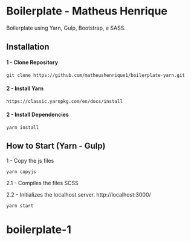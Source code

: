 # Boilerplate - Matheus Henrique

Boilerplate using Yarn, Gulp, Bootstrap, e SASS.

## Installation

#### 1 - Clone Repository

```
git clone https://github.com/matheushenrique1/boilerplate-yarn.git

```

#### 2 - Install Yarn

```
https://classic.yarnpkg.com/en/docs/install
```

#### 2 - Install Dependencies

```
yarn install
```

## How to Start (Yarn - Gulp)

1 - Copy the js files

```
yarn copyjs
```

2.1 - Compiles the files SCSS

2.2 - Initializes the localhost server.
http://localhost:3000/

```
yarn start
```

# boilerplate-1

